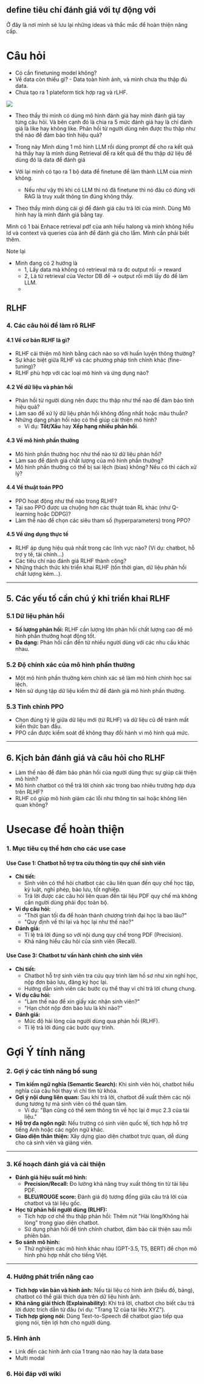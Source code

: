 


**define tiêu chí đánh giá với tự động với** 
- 
Ở đây là nơi mình sẽ lưu lại những ideas và thắc mắc để hoàn thiện nâng cấp. 
# Câu hỏi
- Có cần finetuning model không?
 - Về data còn thiếu gì? - Data toàn hình ảnh, và mình chưa thu thập đủ data.
 - Chưa tạo ra 1 plateform tick hợp rag và rLHF. 


![](../../assets/images/data.png)


- Theo thầy thì mình có dùng mô hình đánh giá hay mình đánh giá tay từng câu hỏi. Và bên cạnh đó là chia ra 5 mức đánh giá hay là chỉ đánh giá là like hay không like. 
Phản hồi từ người dùng nên được thu thập như thế nào để đảm bảo tính hiệu quả?
- Trong này Mình dùng 1 mô hình LLM rồi dùng prompt để cho ra kết quả hả thầy hay là mình dùng Retrieval để ra kết quả để thu thập dữ liệu để dùng đó là data để đánh giá

- Với lại mình có tạo ra 1 bộ data để finetune để làm thành LLM của mình không. 
	- Nếu như vậy thì khi có LLM thì nó đã finetune thì nó đâu có đúng với RAG là truy xuất thông tin đúng không thầy. 

- Theo thầy mình dùng cái gì để đánh giá câu trả lời của mình. Dùng Mô hình hay là mình đánh giá bằng tay. 


Mình có 1 bài Enhace retrieval pdf của anh hiếu halong và mình không hiểu Id và context và queries của ảnh để đánh giá cho lắm. Mình cần phải biết thêm. 

Note lại 
- Mình đang có 2 hướng là 
	- 1, Lấy data mà không có retrieval mà ra đc output rồi -> reward
	- 2, Là từ retrieval của Vector DB để -> output rồi mới lấy đó để làm LLM.
	- 

## RLHF
### **4. Các câu hỏi để làm rõ RLHF**

#### **4.1 Về cơ bản RLHF là gì?**

- RLHF cải thiện mô hình bằng cách nào so với huấn luyện thông thường?
- Sự khác biệt giữa RLHF và các phương pháp tinh chỉnh khác (fine-tuning)?
- RLHF phù hợp với các loại mô hình và ứng dụng nào?

#### **4.2 Về dữ liệu và phản hồi**

- Phản hồi từ người dùng nên được thu thập như thế nào để đảm bảo tính hiệu quả?
- Làm sao để xử lý dữ liệu phản hồi không đồng nhất hoặc mâu thuẫn?
- Những dạng phản hồi nào có thể giúp cải thiện mô hình?
    - Ví dụ: **Tốt/Xấu** hay **Xếp hạng nhiều phản hồi**.

#### **4.3 Về mô hình phần thưởng**

- Mô hình phần thưởng học như thế nào từ dữ liệu phản hồi?
- Làm sao để đánh giá chất lượng của mô hình phần thưởng?
- Mô hình phần thưởng có thể bị sai lệch (bias) không? Nếu có thì cách xử lý?

#### **4.4 Về thuật toán PPO**

- PPO hoạt động như thế nào trong RLHF?
- Tại sao PPO được ưa chuộng hơn các thuật toán RL khác (như Q-learning hoặc DDPG)?
- Làm thế nào để chọn các siêu tham số (hyperparameters) trong PPO?

#### **4.5 Về ứng dụng thực tế**

- RLHF áp dụng hiệu quả nhất trong các lĩnh vực nào? (Ví dụ: chatbot, hỗ trợ y tế, tài chính...)
- Các tiêu chí nào đánh giá RLHF thành công?
- Những thách thức khi triển khai RLHF (tốn thời gian, dữ liệu phản hồi chất lượng kém...).

---

## **5. Các yếu tố cần chú ý khi triển khai RLHF**

### **5.1 Dữ liệu phản hồi**

- **Số lượng phản hồi:** RLHF cần lượng lớn phản hồi chất lượng cao để mô hình phần thưởng hoạt động tốt.
- **Đa dạng:** Phản hồi cần đến từ nhiều người dùng với các nhu cầu khác nhau.

### **5.2 Độ chính xác của mô hình phần thưởng**

- Một mô hình phần thưởng kém chính xác sẽ làm mô hình chính học sai lệch.
- Nên sử dụng tập dữ liệu kiểm thử để đánh giá mô hình phần thưởng.

### **5.3 Tinh chỉnh PPO**

- Chọn đúng tỷ lệ giữa dữ liệu mới (từ RLHF) và dữ liệu cũ để tránh mất kiến thức ban đầu.
- PPO cần được kiểm soát để không thay đổi hành vi mô hình quá mức.

---

## **6. Kịch bản đánh giá và câu hỏi cho RLHF**

- Làm thế nào để đảm bảo phản hồi của người dùng thực sự giúp cải thiện mô hình?
- Mô hình chatbot có thể trả lời chính xác trong bao nhiêu trường hợp dựa trên RLHF?
- RLHF có giúp mô hình giảm các lỗi như thông tin sai hoặc không liên quan không?

# Usecase để hoàn thiện
### **1. Mục tiêu cụ thể hơn cho các use case**

#### **Use Case 1: Chatbot hỗ trợ tra cứu thông tin quy chế sinh viên**

- **Chi tiết:**
    - Sinh viên có thể hỏi chatbot các câu liên quan đến quy chế học tập, kỷ luật, nghỉ phép, bảo lưu, tốt nghiệp.
    - Trả lời được các câu hỏi liên quan đến tài liệu PDF quy chế mà không cần người dùng phải đọc toàn bộ.
- **Ví dụ câu hỏi:**
    - "Thời gian tối đa để hoàn thành chương trình đại học là bao lâu?"
    - "Quy định về thi lại và học lại như thế nào?"
- **Đánh giá:**
    - Tỉ lệ trả lời đúng so với nội dung quy chế trong PDF (Precision).
    - Khả năng hiểu câu hỏi của sinh viên (Recall).
#### **Use Case 3: Chatbot tư vấn hành chính cho sinh viên**

- **Chi tiết:**
    - Chatbot hỗ trợ sinh viên tra cứu quy trình làm hồ sơ như xin nghỉ học, nộp đơn bảo lưu, đăng ký học lại.
    - Hướng dẫn sinh viên các bước cụ thể thay vì chỉ trả lời chung chung.
- **Ví dụ câu hỏi:**
    - "Làm thế nào để xin giấy xác nhận sinh viên?"
    - "Hạn chót nộp đơn bảo lưu là khi nào?"
- **Đánh giá:**
    - Mức độ hài lòng của người dùng qua phản hồi (RLHF).
    - Tỉ lệ trả lời đúng các bước quy trình.


# Gợi Ý tính năng
### **2. Gợi ý các tính năng bổ sung**

- **Tìm kiếm ngữ nghĩa (Semantic Search):** Khi sinh viên hỏi, chatbot hiểu nghĩa của câu hỏi thay vì chỉ tìm từ khóa.
- **Gợi ý nội dung liên quan:** Sau khi trả lời, chatbot đề xuất thêm các nội dung tương tự mà sinh viên có thể quan tâm.
    - Ví dụ: "Bạn cũng có thể xem thông tin về học lại ở mục 2.3 của tài liệu."
- **Hỗ trợ đa ngôn ngữ:** Nếu trường có sinh viên quốc tế, tích hợp hỗ trợ tiếng Anh hoặc các ngôn ngữ khác.
- **Giao diện thân thiện:** Xây dựng giao diện chatbot trực quan, dễ dùng cho cả sinh viên và giảng viên.

---

### **3. Kế hoạch đánh giá và cải thiện**

- **Đánh giá hiệu suất mô hình:**
    - **Precision/Recall:** Đo lường khả năng truy xuất thông tin từ tài liệu PDF.
    - **BLEU/ROUGE score:** Đánh giá độ tương đồng giữa câu trả lời của chatbot và tài liệu gốc.
- **Học từ phản hồi người dùng (RLHF):**
    - Tích hợp cơ chế thu thập phản hồi: Thêm nút "Hài lòng/Không hài lòng" trong giao diện chatbot.
    - Sử dụng phản hồi để tinh chỉnh chatbot, đảm bảo cải thiện sau mỗi phiên bản.
- **So sánh mô hình:**
    - Thử nghiệm các mô hình khác nhau (GPT-3.5, T5, BERT) để chọn mô hình phù hợp nhất cho tiếng Việt.

---

### **4. Hướng phát triển nâng cao**

- **Tích hợp văn bản và hình ảnh:** Nếu tài liệu có hình ảnh (biểu đồ, bảng), chatbot có thể giải thích dựa trên dữ liệu hình ảnh.
- **Khả năng giải thích (Explainability):** Khi trả lời, chatbot cho biết câu trả lời được trích dẫn từ đâu (ví dụ: "Trang 12 của tài liệu XYZ").
- **Tích hợp giọng nói:** Dùng Text-to-Speech để chatbot giao tiếp qua giọng nói, tiện lợi hơn cho người dùng.

### **5. Hình ảnh** 
- Link đến các hình ảnh của 1 trang nào nào hay là data base
- Multi modal
### **6. Hỏi đáp với wiki**